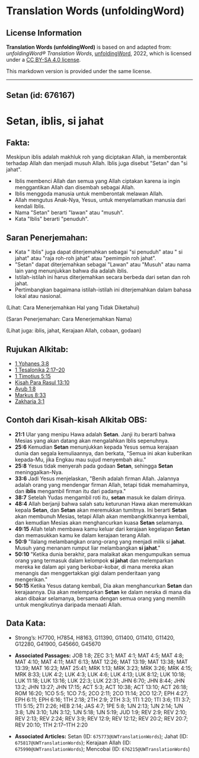 # Translation Words (unfoldingWord)

## License Information

**Translation Words (unfoldingWord)** is based on and adapted from: _unfoldingWord® Translation Words_, [unfoldingWord](https://unfoldingword.org/utw), 2022, which is licensed under a [CC BY-SA 4.0 license](https://creativecommons.org/licenses/by-sa/4.0/legalcode.en).

This markdown version is provided under the same license.



--------------------------------

## Setan (id: 676167)

Setan, iblis, si jahat
======================

Fakta:
------

Meskipun iblis adalah makhluk roh yang diciptakan Allah, ia memberontak terhadap Allah dan menjadi musuh Allah. Iblis juga disebut "Setan" dan "si jahat".

* Iblis membenci Allah dan semua yang Allah ciptakan karena ia ingin menggantikan Allah dan disembah sebagai Allah.
* Iblis menggoda manusia untuk memberontak melawan Allah.
* Allah mengutus Anak\-Nya, Yesus, untuk menyelamatkan manusia dari kendali Iblis.
* Nama "Setan" berarti "lawan" atau "musuh".
* Kata "Iblis" berarti "penuduh".

Saran Penerjemahan:
-------------------

* Kata " Iblis" juga dapat diterjemahkan sebagai "si penuduh" atau " si jahat" atau "raja roh\-roh jahat" atau "pemimpin roh jahat".
* "Setan" dapat diterjemahkan sebagai "Lawan" atau "Musuh" atau nama lain yang menunjukkan bahwa dia adalah iblis.
* Istilah\-istilah ini harus diterjemahkan secara berbeda dari setan dan roh jahat.
* Pertimbangkan bagaimana istilah\-istilah ini diterjemahkan dalam bahasa lokal atau nasional.

(Lihat: Cara Menerjemahkan Hal yang Tidak Diketahui)

(Saran Penerjemahan: Cara Menerjemahkan Nama)

(Lihat juga: iblis, jahat, Kerajaan Allah, cobaan, godaan)

Rujukan Alkitab:
----------------

* [1 Yohanes 3:8](https://ref.ly/1John0:0)
* [1 Tesalonika 2:17–20](https://ref.ly/1Thess0:0)
* [1 Timotius 5:15](https://ref.ly/1Tim0:0)
* [Kisah Para Rasul 13:10](https://ref.ly/Acts0:0)
* [Ayub 1:8](https://ref.ly/Job1:8)
* [Markus 8:33](https://ref.ly/Mark8:33)
* [Zakharia 3:1](https://ref.ly/Zech3:1)

Contoh dari Kisah\-kisah Alkitab OBS:
-------------------------------------

* **21:1** Ular yang menipu Hawa adalah **Setan**. Janji itu berarti bahwa Mesias yang akan datang akan mengalahkan Iblis sepenuhnya.
* **25:6** Kemudian **Setan** menunjukkan kepada Yesus semua kerajaan dunia dan segala kemuliaannya, dan berkata, "Semua ini akan kuberikan kepada\-Mu, jika Engkau mau sujud menyembah aku."
* **25:8** Yesus tidak menyerah pada godaan **Setan**, sehingga **Setan** meninggalkan\-Nya.
* **33:6** Jadi Yesus menjelaskan, "Benih adalah firman Allah. Jalannya adalah orang yang mendengar firman Allah, tetapi tidak memahaminya, dan **iblis** mengambil firman itu dari padanya."
* **38:7** Setelah Yudas mengambil roti itu, **setan** masuk ke dalam dirinya.
* **48:4** Allah berjanji bahwa salah satu keturunan Hawa akan meremukkan kepala **Setan**, dan **Setan** akan meremukkan tumitnya. Ini berarti **Setan** akan membunuh Mesias, tetapi Allah akan membangkitkannya kembali, dan kemudian Mesias akan menghancurkan kuasa **Setan** selamanya.
* **49:15** Allah telah membawa kamu keluar dari kerajaan kegelapan **Setan** dan memasukkan kamu ke dalam kerajaan terang Allah.
* **50:9** "Ilalang melambangkan orang\-orang yang menjadi milik si **jahat**. Musuh yang menanam rumput liar melambangkan **si jahat**."
* **50:10** "Ketika dunia berakhir, para malaikat akan mengumpulkan semua orang yang termasuk dalam kelompok **si jahat** dan melemparkan mereka ke dalam api yang berkobar\-kobar, di mana mereka akan menangis dan menggertakkan gigi dalam penderitaan yang mengerikan."
* **50:15** Ketika Yesus datang kembali, Dia akan menghancurkan **Setan** dan kerajaannya. Dia akan melemparkan **Setan** ke dalam neraka di mana dia akan dibakar selamanya, bersama dengan semua orang yang memilih untuk mengikutinya daripada menaati Allah.

Data Kata:
----------

* Strong’s: H7700, H7854, H8163, G11390, G11400, G11410, G11420, G12280, G41900, G45660, G45670

* **Associated Passages:** JOB 1:8; ZEC 3:1; MAT 4:1; MAT 4:5; MAT 4:8; MAT 4:10; MAT 4:11; MAT 6:13; MAT 12:26; MAT 13:19; MAT 13:38; MAT 13:39; MAT 16:23; MAT 25:41; MRK 1:13; MRK 3:23; MRK 3:26; MRK 4:15; MRK 8:33; LUK 4:2; LUK 4:3; LUK 4:6; LUK 4:13; LUK 8:12; LUK 10:18; LUK 11:18; LUK 13:16; LUK 22:3; LUK 22:31; JHN 6:70; JHN 8:44; JHN 13:2; JHN 13:27; JHN 17:15; ACT 5:3; ACT 10:38; ACT 13:10; ACT 26:18; ROM 16:20; 1CO 5:5; 1CO 7:5; 2CO 2:11; 2CO 11:14; 2CO 12:7; EPH 4:27; EPH 6:11; EPH 6:16; 1TH 2:18; 2TH 2:9; 2TH 3:3; 1TI 1:20; 1TI 3:6; 1TI 3:7; 1TI 5:15; 2TI 2:26; HEB 2:14; JAS 4:7; 1PE 5:8; 1JN 2:13; 1JN 2:14; 1JN 3:8; 1JN 3:10; 1JN 3:12; 1JN 5:18; 1JN 5:19; JUD 1:9; REV 2:9; REV 2:10; REV 2:13; REV 2:24; REV 3:9; REV 12:9; REV 12:12; REV 20:2; REV 20:7; REV 20:10; 1TH 2:17–1TH 2:20
* **Associated Articles:** Setan (ID: `675773@UWTranslationWords`); Jahat (ID: `675817@UWTranslationWords`); Kerajaan Allah (ID: `675990@UWTranslationWords`); Mencobai (ID: `676215@UWTranslationWords`)

